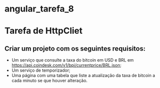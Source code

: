 # angular_tarefa_8

# Tarefa de HttpCliet

## Criar um projeto com os seguintes requisitos:

- Um serviço que consulte a taxa do bitcoin em USD e BRL em https://api.coindesk.com/v1/bpi/currentprice/BRL.json;
- Um serviço de temporizador;
- Uma página com uma tabela que liste a atualização da taxa de bitcoin a cada minuto se que houver alteração.
